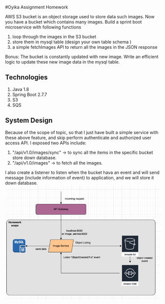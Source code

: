 #Oyika Assignment Homework

AWS S3 bucket is an object storage used to store data such images. Now you have a bucket which contains many images. Build a sprint boot microservice with following functions
1) loop through the images in the S3 bucket
2) store them in mysql table (design your own table schema )
3) a simple fetchImages API to return all the images in the JSON response

Bonus:
The bucket is constantly updated with new image. Write an efficient logic to update these new image data in the mysql table.

## Technologies
1. Java 1.8
2. Spring Boot 2.7.7
3. S3
4. SQS

## System Design
Because of the scope of topic, so that I just have built a simple service with these above feature, and skip perform authenticate and authorized user access API.
I exposed two APIs include: 
  1. "/api/v1.0/images/sync" -> to sync all the items in the specific bucket store down database.
  2. "/api/v1.0/images" -> to fetch all the images.

I also create a listener to listen when the bucket hava an event and will send message (include information of event) to application, and we will store it down database.
![](system-design.png)
